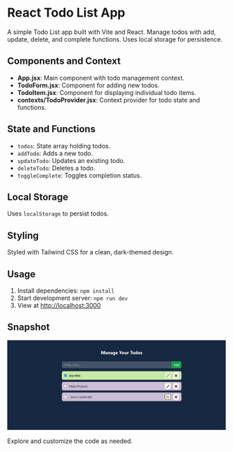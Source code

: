 # React Todo List App

A simple Todo List app built with Vite and React. Manage todos with add, update, delete, and complete functions. Uses local storage for persistence.

## Components and Context

- **App.jsx**: Main component with todo management context.
- **TodoForm.jsx**: Component for adding new todos.
- **TodoItem.jsx**: Component for displaying individual todo items.
- **contexts/TodoProvider.jsx**: Context provider for todo state and functions.

## State and Functions

- `todos`: State array holding todos.
- `addTodo`: Adds a new todo.
- `updateTodo`: Updates an existing todo.
- `deleteTodo`: Deletes a todo.
- `toggleComplete`: Toggles completion status.

## Local Storage

Uses `localStorage` to persist todos.

## Styling

Styled with Tailwind CSS for a clean, dark-themed design.

## Usage

1. Install dependencies: `npm install`
2. Start development server: `npm run dev`
3. View at [http://localhost:3000](http://localhost:3000)

## Snapshot

![Todo List Snapshot](src/assets/snapshot.png)

Explore and customize the code as needed.

